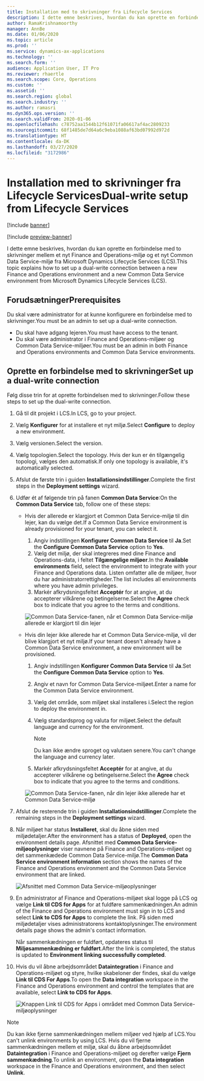 ```yaml
---
title: Installation med to skrivninger fra Lifecycle Services
description: I dette emne beskrives, hvordan du kan oprette en forbindelse med to skrivninger mellem et nyt Finance and Operations-miljø og et nyt Common Data Service-miljø fra Microsoft Dynamics Lifecycle Services (LCS).
author: RamaKrishnamoorthy
manager: AnnBe
ms.date: 01/06/2020
ms.topic: article
ms.prod: ''
ms.service: dynamics-ax-applications
ms.technology: ''
ms.search.form: ''
audience: Application User, IT Pro
ms.reviewer: rhaertle
ms.search.scope: Core, Operations
ms.custom: ''
ms.assetid: ''
ms.search.region: global
ms.search.industry: ''
ms.author: ramasri
ms.dyn365.ops.version: ''
ms.search.validFrom: 2020-01-06
ms.openlocfilehash: c78752aa1544b12f61071fa06617af4ac2809233
ms.sourcegitcommit: 68f1485de7d64a6c9eba1088af63bd07992d972d
ms.translationtype: HT
ms.contentlocale: da-DK
ms.lasthandoff: 03/27/2020
ms.locfileid: "3172986"
---
```

# <a name="dual-write-setup-from-lifecycle-services"></a><span data-ttu-id="6217c-103">Installation med to skrivninger fra Lifecycle Services</span><span class="sxs-lookup"><span data-stu-id="6217c-103">Dual-write setup from Lifecycle Services</span></span>

[!include [banner](../../includes/banner.md)]

[!include [preview-banner](../../includes/preview-banner.md)]

<span data-ttu-id="6217c-104">I dette emne beskrives, hvordan du kan oprette en forbindelse med to skrivninger mellem et nyt Finance and Operations-miljø og et nyt Common Data Service-miljø fra Microsoft Dynamics Lifecycle Services (LCS).</span><span class="sxs-lookup"><span data-stu-id="6217c-104">This topic explains how to set up a dual-write connection between a new Finance and Operations environment and a new Common Data Service environment from Microsoft Dynamics Lifecycle Services (LCS).</span></span>

## <a name="prerequisites"></a><span data-ttu-id="6217c-105">Forudsætninger</span><span class="sxs-lookup"><span data-stu-id="6217c-105">Prerequisites</span></span>

<span data-ttu-id="6217c-106">Du skal være administrator for at kunne konfigurere en forbindelse med to skrivninger.</span><span class="sxs-lookup"><span data-stu-id="6217c-106">You must be an admin to set up a dual-write connection.</span></span>

+ <span data-ttu-id="6217c-107">Du skal have adgang lejeren.</span><span class="sxs-lookup"><span data-stu-id="6217c-107">You must have access to the tenant.</span></span>
+ <span data-ttu-id="6217c-108">Du skal være administrator i Finance and Operations-miljøer og Common Data Service-miljøer.</span><span class="sxs-lookup"><span data-stu-id="6217c-108">You must be an admin in both Finance and Operations environments and Common Data Service environments.</span></span>

## <a name="set-up-a-dual-write-connection"></a><span data-ttu-id="6217c-109">Oprette en forbindelse med to skrivninger</span><span class="sxs-lookup"><span data-stu-id="6217c-109">Set up a dual-write connection</span></span>

<span data-ttu-id="6217c-110">Følg disse trin for at oprette forbindelsen med to skrivninger.</span><span class="sxs-lookup"><span data-stu-id="6217c-110">Follow these steps to set up the dual-write connection.</span></span>

1. <span data-ttu-id="6217c-111">Gå til dit projekt i LCS.</span><span class="sxs-lookup"><span data-stu-id="6217c-111">In LCS, go to your project.</span></span>
2. <span data-ttu-id="6217c-112">Vælg **Konfigurer** for at installere et nyt miljø.</span><span class="sxs-lookup"><span data-stu-id="6217c-112">Select **Configure** to deploy a new environment.</span></span>
3. <span data-ttu-id="6217c-113">Vælg versionen.</span><span class="sxs-lookup"><span data-stu-id="6217c-113">Select the version.</span></span> 
4. <span data-ttu-id="6217c-114">Vælg topologien.</span><span class="sxs-lookup"><span data-stu-id="6217c-114">Select the topology.</span></span> <span data-ttu-id="6217c-115">Hvis der kun er én tilgængelig topologi, vælges den automatisk.</span><span class="sxs-lookup"><span data-stu-id="6217c-115">If only one topology is available, it's automatically selected.</span></span>
5. <span data-ttu-id="6217c-116">Afslut de første trin i guiden **Installationsindstillinger**.</span><span class="sxs-lookup"><span data-stu-id="6217c-116">Complete the first steps in the **Deployment settings** wizard.</span></span>
6. <span data-ttu-id="6217c-117">Udfør ét af følgende trin på fanen **Common Data Service**:</span><span class="sxs-lookup"><span data-stu-id="6217c-117">On the **Common Data Service** tab, follow one of these steps:</span></span>

    - <span data-ttu-id="6217c-118">Hvis der allerede er klargjort et Common Data Service-miljø til din lejer, kan du vælge det.</span><span class="sxs-lookup"><span data-stu-id="6217c-118">If a Common Data Service environment is already provisioned for your tenant, you can select it.</span></span>

        1. <span data-ttu-id="6217c-119">Angiv indstillingen **Konfigurer Common Data Service** til **Ja**.</span><span class="sxs-lookup"><span data-stu-id="6217c-119">Set the **Configure Common Data Service** option to **Yes**.</span></span>
        2. <span data-ttu-id="6217c-120">Vælg det miljø, der skal integreres med dine Finance and Operations-data, i feltet **Tilgængelige miljøer**.</span><span class="sxs-lookup"><span data-stu-id="6217c-120">In the **Available environments** field, select the environment to integrate with your Finance and Operations data.</span></span> <span data-ttu-id="6217c-121">Listen omfatter alle de miljøer, hvor du har administratorrettigheder.</span><span class="sxs-lookup"><span data-stu-id="6217c-121">The list includes all environments where you have admin privileges.</span></span>
        3. <span data-ttu-id="6217c-122">Markér afkrydsningsfeltet **Acceptér** for at angive, at du accepterer vilkårene og betingelserne.</span><span class="sxs-lookup"><span data-stu-id="6217c-122">Select the **Agree** check box to indicate that you agree to the terms and conditions.</span></span>

        ![Common Data Service-fanen, når et Common Data Service-miljø allerede er klargjort til din lejer](../dual-write/media/lcs_setup_1.png)

    - <span data-ttu-id="6217c-124">Hvis din lejer ikke allerede har et Common Data Service-miljø, vil der blive klargjort et nyt miljø.</span><span class="sxs-lookup"><span data-stu-id="6217c-124">If your tenant doesn't already have a Common Data Service environment, a new environment will be provisioned.</span></span>

        1. <span data-ttu-id="6217c-125">Angiv indstillingen **Konfigurer Common Data Service** til **Ja**.</span><span class="sxs-lookup"><span data-stu-id="6217c-125">Set the **Configure Common Data Service** option to **Yes**.</span></span>
        2. <span data-ttu-id="6217c-126">Angiv et navn for Common Data Service-miljøet.</span><span class="sxs-lookup"><span data-stu-id="6217c-126">Enter a name for the Common Data Service environment.</span></span>
        3. <span data-ttu-id="6217c-127">Vælg det område, som miljøet skal installeres i.</span><span class="sxs-lookup"><span data-stu-id="6217c-127">Select the region to deploy the environment in.</span></span>
        4. <span data-ttu-id="6217c-128">Vælg standardsprog og valuta for miljøet.</span><span class="sxs-lookup"><span data-stu-id="6217c-128">Select the default language and currency for the environment.</span></span>

            > [!NOTE]
            > <span data-ttu-id="6217c-129">Du kan ikke ændre sproget og valutaen senere.</span><span class="sxs-lookup"><span data-stu-id="6217c-129">You can't change the language and currency later.</span></span>

        5. <span data-ttu-id="6217c-130">Markér afkrydsningsfeltet **Acceptér** for at angive, at du accepterer vilkårene og betingelserne.</span><span class="sxs-lookup"><span data-stu-id="6217c-130">Select the **Agree** check box to indicate that you agree to the terms and conditions.</span></span>

        ![Common Data Service-fanen, når din lejer ikke allerede har et Common Data Service-miljø](../dual-write/media/lcs_setup_2.png)

7. <span data-ttu-id="6217c-132">Afslut de resterende trin i guiden **Installationsindstillinger**.</span><span class="sxs-lookup"><span data-stu-id="6217c-132">Complete the remaining steps in the **Deployment settings** wizard.</span></span>
8. <span data-ttu-id="6217c-133">Når miljøet har status **Installeret**, skal du åbne siden med miljødetaljer.</span><span class="sxs-lookup"><span data-stu-id="6217c-133">After the environment has a status of **Deployed**, open the environment details page.</span></span> <span data-ttu-id="6217c-134">Afsnittet med **Common Data Service-miljøoplysninger** viser navnene på Finance and Operations-miljøet og det sammenkædede Common Data Service-miljø.</span><span class="sxs-lookup"><span data-stu-id="6217c-134">The **Common Data Service environment information** section shows the names of the Finance and Operations environment and the Common Data Service environment that are linked.</span></span>

    ![Afsnittet med Common Data Service-miljøoplysninger](../dual-write/media/lcs_setup_3.png)

9. <span data-ttu-id="6217c-136">En administrator af Finance and Operations-miljøet skal logge på LCS og vælge **Link til CDS for Apps** for at fuldføre sammenkædningen.</span><span class="sxs-lookup"><span data-stu-id="6217c-136">An admin of the Finance and Operations environment must sign in to LCS and select **Link to CDS for Apps** to complete the link.</span></span> <span data-ttu-id="6217c-137">På siden med miljødetaljer vises administratorens kontaktoplysninger.</span><span class="sxs-lookup"><span data-stu-id="6217c-137">The environment details page shows the admin's contact information.</span></span>

    <span data-ttu-id="6217c-138">Når sammenkædningen er fuldført, opdateres status til **Miljøsammenkædning er fuldført**.</span><span class="sxs-lookup"><span data-stu-id="6217c-138">After the link is completed, the status is updated to **Environment linking successfully completed**.</span></span>

10. <span data-ttu-id="6217c-139">Hvis du vil åbne arbejdsområdet **Dataintegration** i Finance and Operations-miljøet og styre, hvilke skabeloner der findes, skal du vælge **Link til CDS For Apps**.</span><span class="sxs-lookup"><span data-stu-id="6217c-139">To open the **Data integration** workspace in the Finance and Operations environment and control the templates that are available, select **Link to CDS for Apps**.</span></span>

    ![Knappen Link til CDS for Apps i området med Common Data Service-miljøoplysninger](../dual-write/media/lcs_setup_4.png)

> [!NOTE]
> <span data-ttu-id="6217c-141">Du kan ikke fjerne sammenkædningen mellem miljøer ved hjælp af LCS.</span><span class="sxs-lookup"><span data-stu-id="6217c-141">You can't unlink environments by using LCS.</span></span> <span data-ttu-id="6217c-142">Hvis du vil fjerne sammenkædningen mellem et miljø, skal du åbne arbejdsområdet **Dataintegration** i Finance and Operations-miljøet og derefter vælge **Fjern sammenkædning**.</span><span class="sxs-lookup"><span data-stu-id="6217c-142">To unlink an environment, open the **Data integration** workspace in the Finance and Operations environment, and then select **Unlink**.</span></span>
